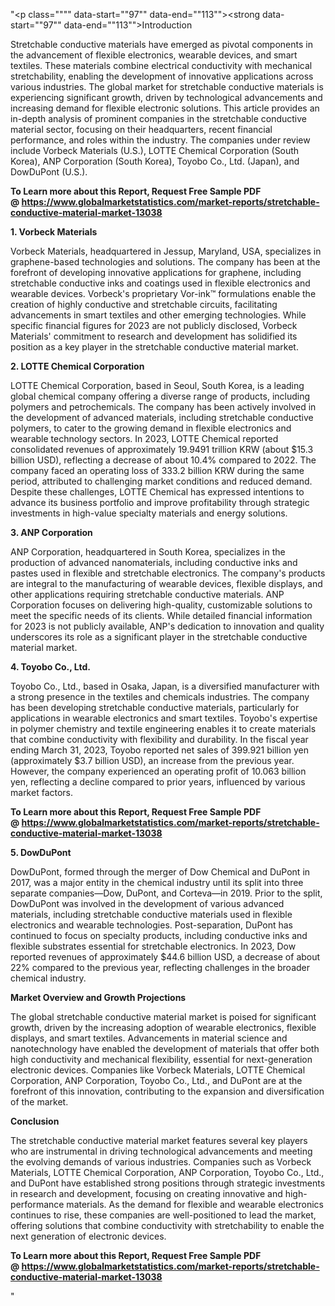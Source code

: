 "<p class="""" data-start=""97"" data-end=""113""><strong data-start=""97"" data-end=""113"">Introduction</strong></p>
<p class="""" data-start=""115"" data-end=""348""><span class=""relative -mx-px my-[-0.2rem] rounded-sm px-px py-[0.2rem]"">Stretchable conductive materials have emerged as pivotal components in the advancement of flexible electronics, wearable devices, and smart textiles.</span> <span class=""relative -mx-px my-[-0.2rem] rounded-sm px-px py-[0.2rem]"">These materials combine electrical conductivity with mechanical stretchability, enabling the development of innovative applications across various industries.</span> <span class=""relative -mx-px my-[-0.2rem] rounded-sm px-px py-[0.2rem]"">The global market for stretchable conductive materials is experiencing significant growth, driven by technological advancements and increasing demand for flexible electronic solutions.</span> <span class=""relative -mx-px my-[-0.2rem] rounded-sm px-px py-[0.2rem]"">This article provides an in-depth analysis of prominent companies in the stretchable conductive material sector, focusing on their headquarters, recent financial performance, and roles within the industry.</span> <span class=""relative -mx-px my-[-0.2rem] rounded-sm px-px py-[0.2rem]"">The companies under review include Vorbeck Materials (U.S.), LOTTE Chemical Corporation (South Korea), ANP Corporation (South Korea), Toyobo Co., Ltd. (Japan), and DowDuPont (U.S.).</span></p>
<p class="""" data-start=""115"" data-end=""348""><strong>To Learn more about this Report, Request Free Sample PDF @&nbsp;<a href=""https://www.globalmarketstatistics.com/market-reports/stretchable-conductive-material-market-13038"">https://www.globalmarketstatistics.com/market-reports/stretchable-conductive-material-market-13038</a></strong></p>
<p class="""" data-start=""350"" data-end=""374""><strong data-start=""350"" data-end=""374"">1. Vorbeck Materials</strong></p>
<p class="""" data-start=""376"" data-end=""573""><span class=""relative -mx-px my-[-0.2rem] rounded-sm px-px py-[0.2rem]"">Vorbeck Materials, headquartered in Jessup, Maryland, USA, specializes in graphene-based technologies and solutions.</span> <span class=""relative -mx-px my-[-0.2rem] rounded-sm px-px py-[0.2rem]"">The company has been at the forefront of developing innovative applications for graphene, including stretchable conductive inks and coatings used in flexible electronics and wearable devices.</span> <span class=""relative -mx-px my-[-0.2rem] rounded-sm px-px py-[0.2rem]"">Vorbeck's proprietary Vor-ink&trade; formulations enable the creation of highly conductive and stretchable circuits, facilitating advancements in smart textiles and other emerging technologies.</span> <span class=""relative -mx-px my-[-0.2rem] rounded-sm px-px py-[0.2rem]"">While specific financial figures for 2023 are not publicly disclosed, Vorbeck Materials' commitment to research and development has solidified its position as a key player in the stretchable conductive material market.</span></p>
<p class="""" data-start=""575"" data-end=""608""><strong data-start=""575"" data-end=""608"">2. LOTTE Chemical Corporation</strong></p>
<p class="""" data-start=""610"" data-end=""895""><span class=""relative -mx-px my-[-0.2rem] rounded-sm px-px py-[0.2rem]"">LOTTE Chemical Corporation, based in Seoul, South Korea, is a leading global chemical company offering a diverse range of products, including polymers and petrochemicals.</span> <span class=""relative -mx-px my-[-0.2rem] rounded-sm px-px py-[0.2rem]"">The company has been actively involved in the development of advanced materials, including stretchable conductive polymers, to cater to the growing demand in flexible electronics and wearable technology sectors.</span> <span class=""relative -mx-px my-[-0.2rem] rounded-sm px-px py-[0.2rem]"">In 2023, LOTTE Chemical reported consolidated revenues of approximately 19.9491 trillion KRW (about $15.3 billion USD), reflecting a decrease of about 10.4% compared to 2022.</span> <span class=""relative -mx-px my-[-0.2rem] rounded-sm px-px py-[0.2rem]"">The company faced an operating loss of 333.2 billion KRW during the same period, attributed to challenging market conditions and reduced demand.</span> <span class=""relative -mx-px my-[-0.2rem] rounded-sm px-px py-[0.2rem]"">Despite these challenges, LOTTE Chemical has expressed intentions to advance its business portfolio and improve profitability through strategic investments in high-value specialty materials and energy solutions.</span></p>
<p class="""" data-start=""897"" data-end=""919""><strong data-start=""897"" data-end=""919"">3. ANP Corporation</strong></p>
<p class="""" data-start=""921"" data-end=""1126""><span class=""relative -mx-px my-[-0.2rem] rounded-sm px-px py-[0.2rem]"">ANP Corporation, headquartered in South Korea, specializes in the production of advanced nanomaterials, including conductive inks and pastes used in flexible and stretchable electronics.</span> <span class=""relative -mx-px my-[-0.2rem] rounded-sm px-px py-[0.2rem]"">The company's products are integral to the manufacturing of wearable devices, flexible displays, and other applications requiring stretchable conductive materials.</span> <span class=""relative -mx-px my-[-0.2rem] rounded-sm px-px py-[0.2rem]"">ANP Corporation focuses on delivering high-quality, customizable solutions to meet the specific needs of its clients.</span> <span class=""relative -mx-px my-[-0.2rem] rounded-sm px-px py-[0.2rem]"">While detailed financial information for 2023 is not publicly available, ANP's dedication to innovation and quality underscores its role as a significant player in the stretchable conductive material market.</span></p>
<p class="""" data-start=""1128"" data-end=""1151""><strong data-start=""1128"" data-end=""1151"">4. Toyobo Co., Ltd.</strong></p>
<p class="""" data-start=""1153"" data-end=""1438""><span class=""relative -mx-px my-[-0.2rem] rounded-sm px-px py-[0.2rem]"">Toyobo Co., Ltd., based in Osaka, Japan, is a diversified manufacturer with a strong presence in the textiles and chemicals industries.</span> <span class=""relative -mx-px my-[-0.2rem] rounded-sm px-px py-[0.2rem]"">The company has been developing stretchable conductive materials, particularly for applications in wearable electronics and smart textiles.</span> <span class=""relative -mx-px my-[-0.2rem] rounded-sm px-px py-[0.2rem]"">Toyobo's expertise in polymer chemistry and textile engineering enables it to create materials that combine conductivity with flexibility and durability.</span> <span class=""relative -mx-px my-[-0.2rem] rounded-sm px-px py-[0.2rem]"">In the fiscal year ending March 31, 2023, Toyobo reported net sales of 399.921 billion yen (approximately $3.7 billion USD), an increase from the previous year.</span> <span class=""relative -mx-px my-[-0.2rem] rounded-sm px-px py-[0.2rem]"">However, the company experienced an operating profit of 10.063 billion yen, reflecting a decline compared to prior years, influenced by various market factors.</span></p>
<p class="""" data-start=""1153"" data-end=""1438""><span class=""relative -mx-px my-[-0.2rem] rounded-sm px-px py-[0.2rem]""><strong>To Learn more about this Report, Request Free Sample PDF @&nbsp;<a href=""https://www.globalmarketstatistics.com/market-reports/stretchable-conductive-material-market-13038"">https://www.globalmarketstatistics.com/market-reports/stretchable-conductive-material-market-13038</a></strong></span></p>
<p class="""" data-start=""1440"" data-end=""1456""><strong data-start=""1440"" data-end=""1456"">5. DowDuPont</strong></p>
<p class="""" data-start=""1458"" data-end=""1703""><span class=""relative -mx-px my-[-0.2rem] rounded-sm px-px py-[0.2rem]"">DowDuPont, formed through the merger of Dow Chemical and DuPont in 2017, was a major entity in the chemical industry until its split into three separate companies&mdash;Dow, DuPont, and Corteva&mdash;in 2019.</span> <span class=""relative -mx-px my-[-0.2rem] rounded-sm px-px py-[0.2rem]"">Prior to the split, DowDuPont was involved in the development of various advanced materials, including stretchable conductive materials used in flexible electronics and wearable technologies.</span> <span class=""relative -mx-px my-[-0.2rem] rounded-sm px-px py-[0.2rem]"">Post-separation, DuPont has continued to focus on specialty products, including conductive inks and flexible substrates essential for stretchable electronics.</span> <span class=""relative -mx-px my-[-0.2rem] rounded-sm px-px py-[0.2rem]"">In 2023, Dow reported revenues of approximately $44.6 billion USD, a decrease of about 22% compared to the previous year, reflecting challenges in the broader chemical industry.</span>&nbsp;</p>
<p class="""" data-start=""1705"" data-end=""1747""><strong data-start=""1705"" data-end=""1747"">Market Overview and Growth Projections</strong></p>
<p class="""" data-start=""1749"" data-end=""1914""><span class=""relative -mx-px my-[-0.2rem] rounded-sm px-px py-[0.2rem]"">The global stretchable conductive material market is poised for significant growth, driven by the increasing adoption of wearable electronics, flexible displays, and smart textiles.</span> <span class=""relative -mx-px my-[-0.2rem] rounded-sm px-px py-[0.2rem]"">Advancements in material science and nanotechnology have enabled the development of materials that offer both high conductivity and mechanical flexibility, essential for next-generation electronic devices.</span> <span class=""relative -mx-px my-[-0.2rem] rounded-sm px-px py-[0.2rem]"">Companies like Vorbeck Materials, LOTTE Chemical Corporation, ANP Corporation, Toyobo Co., Ltd., and DuPont are at the forefront of this innovation, contributing to the expansion and diversification of the market.</span></p>
<p class="""" data-start=""1916"" data-end=""1930""><strong data-start=""1916"" data-end=""1930"">Conclusion</strong></p>
<p class="""" data-start=""1932"" data-end=""2097""><span class=""relative -mx-px my-[-0.2rem] rounded-sm px-px py-[0.2rem]"">The stretchable conductive material market features several key players who are instrumental in driving technological advancements and meeting the evolving demands of various industries.</span> <span class=""relative -mx-px my-[-0.2rem] rounded-sm px-px py-[0.2rem]"">Companies such as Vorbeck Materials, LOTTE Chemical Corporation, ANP Corporation, Toyobo Co., Ltd., and DuPont have established strong positions through strategic investments in research and development, focusing on creating innovative and high-performance materials.</span> <span class=""relative -mx-px my-[-0.2rem] rounded-sm px-px py-[0.2rem]"">As the demand for flexible and wearable electronics continues to rise, these companies are well-positioned to lead the market, offering solutions that combine conductivity with stretchability to enable the next generation of electronic devices.</span></p>
<p class="""" data-start=""1932"" data-end=""2097""><span class=""relative -mx-px my-[-0.2rem] rounded-sm px-px py-[0.2rem]""><strong>To Learn more about this Report, Request Free Sample PDF @&nbsp;<a href=""https://www.globalmarketstatistics.com/market-reports/stretchable-conductive-material-market-13038"">https://www.globalmarketstatistics.com/market-reports/stretchable-conductive-material-market-13038</a></strong></span></p>"
